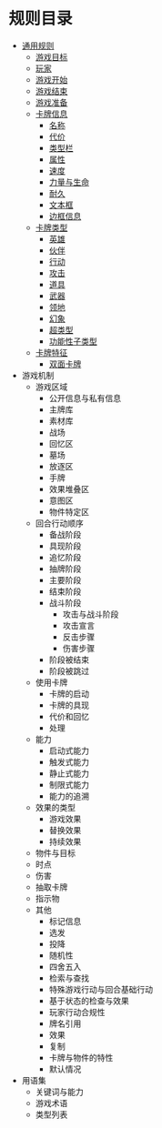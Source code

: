 # 规则目录

* [通用规则](tong-yong-gui-ze/)
  * [游戏目标](tong-yong-gui-ze/tong-yong-gui-ze-you-xi-mu-biao.md)
  * [玩家](tong-yong-gui-ze/tong-yong-gui-ze-wan-jia.md)
  * [游戏开始](tong-yong-gui-ze/tong-yong-gui-ze-you-xi-kai-shi.md)
  * [游戏结束](tong-yong-gui-ze/tong-yong-gui-ze-you-xi-jie-shu.md)
  * [游戏准备](tong-yong-gui-ze/tong-yong-gui-ze-you-xi-zhun-bei.md)
  * [卡牌信息](tong-yong-gui-ze/tong-yong-gui-ze-ka-pai-xin-xi/)
    * [名称](tong-yong-gui-ze/tong-yong-gui-ze-ka-pai-xin-xi/ka-pai-xin-xi-ming-cheng.md)
    * [代价](tong-yong-gui-ze/tong-yong-gui-ze-ka-pai-xin-xi/ka-pai-xin-xi-dai-jia.md)
    * [类型栏](tong-yong-gui-ze/tong-yong-gui-ze-ka-pai-xin-xi/ka-pai-xin-xi-lei-xing-lan.md)
    * [属性](tong-yong-gui-ze/tong-yong-gui-ze-ka-pai-xin-xi/ka-pai-xin-xi-shu-xing.md)
    * [速度](tong-yong-gui-ze/tong-yong-gui-ze-ka-pai-xin-xi/ka-pai-xin-xi-su-du.md)
    * [力量与生命](tong-yong-gui-ze/tong-yong-gui-ze-ka-pai-xin-xi/ka-pai-xin-xi-li-liang-yu-sheng-ming.md)
    * [耐久](tong-yong-gui-ze/tong-yong-gui-ze-ka-pai-xin-xi/ka-pai-xin-xi-nai-jiu.md)
    * [文本框](tong-yong-gui-ze/tong-yong-gui-ze-ka-pai-xin-xi/ka-pai-xin-xi-wen-ben-kuang.md)
    * [边框信息](tong-yong-gui-ze/tong-yong-gui-ze-ka-pai-xin-xi/ka-pai-xin-xi-bian-kuang-xin-xi.md)
  * [卡牌类型](tong-yong-gui-ze/tong-yong-gui-ze-ka-pai-lei-xing/)
    * [英雄](tong-yong-gui-ze/tong-yong-gui-ze-ka-pai-lei-xing/ka-pai-lei-xing-ying-xiong.md)
    * [伙伴](tong-yong-gui-ze/tong-yong-gui-ze-ka-pai-lei-xing/ka-pai-lei-xing-huo-ban.md)
    * [行动](tong-yong-gui-ze/tong-yong-gui-ze-ka-pai-lei-xing/ka-pai-lei-xing-xing-dong.md)
    * [攻击](tong-yong-gui-ze/tong-yong-gui-ze-ka-pai-lei-xing/ka-pai-lei-xing-gong-ji.md)
    * [道具](tong-yong-gui-ze/tong-yong-gui-ze-ka-pai-lei-xing/ka-pai-lei-xing-dao-ju.md)
    * [武器](tong-yong-gui-ze/tong-yong-gui-ze-ka-pai-lei-xing/ka-pai-lei-xing-wu-qi.md)
    * [领地](tong-yong-gui-ze/tong-yong-gui-ze-ka-pai-lei-xing/ka-pai-lei-xing-ling-di.md)
    * [幻象](tong-yong-gui-ze/tong-yong-gui-ze-ka-pai-lei-xing/ka-pai-lei-xing-huan-xiang.md)
    * [超类型](tong-yong-gui-ze/tong-yong-gui-ze-ka-pai-lei-xing/ka-pai-lei-xing-chao-lei-xing.md)
    * [功能性子类型](tong-yong-gui-ze/tong-yong-gui-ze-ka-pai-lei-xing/ka-pai-lei-xing-gong-neng-xing-zi-lei-xing.md)
  * [卡牌特征](tong-yong-gui-ze/tong-yong-gui-ze-ka-pai-te-zheng/)
    * [双面卡牌](tong-yong-gui-ze/tong-yong-gui-ze-ka-pai-te-zheng/shuang-mian-ka-pai.md)
* 游戏机制
  * &#x20;  游戏区域
    * 公开信息与私有信息
    * 主牌库
    * 素材库
    * 战场
    * 回忆区
    * 墓场
    * 放逐区
    * 手牌
    * 效果堆叠区
    * 意图区
    * 物件特定区 &#x20;
  * 回合行动顺序
    * 备战阶段
    * 具现阶段
    * 追忆阶段
    * 抽牌阶段
    * 主要阶段
    * 结束阶段
    * 战斗阶段
      * 攻击与战斗阶段
      * 攻击宣言
      * 反击步骤
      * 伤害步骤
    * 阶段被结束
    * 阶段被跳过
  * 使用卡牌
    * 卡牌的启动
    * 卡牌的具现
    * 代价和回忆
    * 处理
  * 能力
    * 启动式能力
    * 触发式能力
    * 静止式能力
    * 制限式能力
    * 能力的追溯
  * 效果的类型
    * 游戏效果
    * 替换效果
    * 持续效果
  * 物件与目标
  * 时点
  * 伤害
  * 抽取卡牌
  * 指示物
  * 其他
    * 标记信息
    * 选发
    * 投降
    * 随机性
    * 四舍五入
    * 检索与查找
    * 特殊游戏行动与回合基础行动
    * 基于状态的检查与效果
    * 玩家行动合规性
    * 牌名引用
    * 效果
    * 复制
    * 卡牌与物件的特性
    * 默认情况
* 用语集
  * 关键词与能力
  * 游戏术语
  * 类型列表
